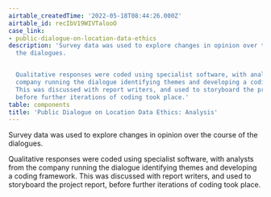 ```yaml
---
airtable_createdTime: '2022-05-18T08:44:26.000Z'
airtable_id: recIbV19WIVTalooO
case_link:
- public-dialogue-on-location-data-ethics
description: 'Survey data was used to explore changes in opinion over the course of
  the dialogues.


  Qualitative responses were coded using specialist software, with analysts from the
  company running the dialogue identifying themes and developing a coding framework.
  This was discussed with report writers, and used to storyboard the project report,
  before further iterations of coding took place.'
table: components
title: 'Public Dialogue on Location Data Ethics: Analysis'
---
```


Survey data was used to explore changes in opinion over the course of the dialogues.

Qualitative responses were coded using specialist software, with analysts from the company running the dialogue identifying themes and developing a coding framework. This was discussed with report writers, and used to storyboard the project report, before further iterations of coding took place.